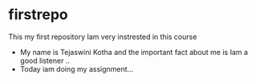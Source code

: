 # firstrepo
This my first repository Iam very instrested in this course
- My name is Tejaswini Kotha and the important fact about me is Iam a good listener ..
- Today iam doing my assignment...
